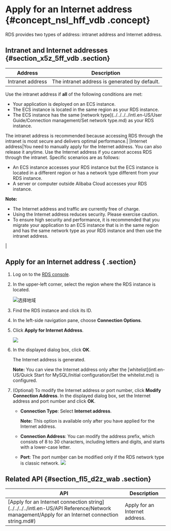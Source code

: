 # Apply for an Internet address {#concept_nsl_hff_vdb .concept}

RDS provides two types of address: intranet address and Internet address.

## Intranet and Internet addresses {#section_x5z_5ff_vdb .section}

|Address|Description|
|-------|-----------|
|Intranet address| The intranet address is generated by default.

 Use the intranet address if **all** of the following conditions are met:

 -   Your application is deployed on an ECS instance.
-   The ECS instance is located in the same region as your RDS instance.
-   The ECS instance has the same [network type](../../../../intl.en-US/User Guide/Connection management/Set network type.md) as your RDS instance.

 The intranet address is recommended because accessing RDS through the intranet is most secure and delivers optimal performance.|
|Internet address|You need to manually apply for the Internet address. You can also release it anytime. Use the Internet address if you cannot access RDS through the intranet. Specific scenarios are as follows:

 -   An ECS instance accesses your RDS instance but the ECS instance is located in a different region or has a network type different from your RDS instance.
-   A server or computer outside Alibaba Cloud accesses your RDS instance.

 **Note:** 

-   The Internet address and traffic are currently free of charge.
-   Using the Internet address reduces security. Please exercise caution.
-   To ensure high security and performance, it is recommended that you migrate your application to an ECS instance that is in the same region and has the same network type as your RDS instance and then use the intranet address.

 |

## Apply for an Internet address { .section}

1.  Log on to the [RDS console](https://rds.console.aliyun.com/?spm=5176.doc43185.2.7.mR2Syx).
2.  In the upper-left corner, select the region where the RDS instance is located.

    ![选择地域](http://static-aliyun-doc.oss-cn-hangzhou.aliyuncs.com/assets/img/7817/155707475941362_en-US.png)

3.  Find the RDS instance and click its ID.
4.  In the left-side navigation pane, choose **Connection Options**.
5.  Click **Apply for Internet Address**.

    ![](http://static-aliyun-doc.oss-cn-hangzhou.aliyuncs.com/assets/img/7817/15570747591802_en-US.png)

6.  In the displayed dialog box, click **OK**.

    The Internet address is generated.

    **Note:** You can view the Internet address only after the [whitelist](intl.en-US/Quick Start for MySQL/Initial configuration/Set the whitelist.md) is configured.

7.  \(Optional\) To modify the Internet address or port number, click **Modify Connection Address**. In the displayed dialog box, set the Internet address and port number and click **OK**.

    -   **Connection Type**: Select **Internet address**.

        **Note:** This option is available only after you have applied for the Internet address.

    -   **Connection Address**: You can modify the address prefix, which consists of 8 to 30 characters, including letters and digits, and starts with a lower-case letter.
    -   **Port**: The port number can be modified only if the RDS network type is classic network.
    ![](http://static-aliyun-doc.oss-cn-hangzhou.aliyuncs.com/assets/img/7817/15570747591805_en-US.png)


## Related API {#section_fl5_d2z_wab .section}

|API|Description|
|---|-----------|
|[Apply for an Internet connection string](../../../../intl.en-US/API Reference/Network management/Apply for an Internet connection string.md#)|Apply for an Internet address.|

